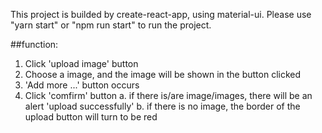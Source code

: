 This project is builded by create-react-app, using material-ui.
Please use "yarn start" or "npm run start" to run the project.

##function:
1. Click 'upload image' button
2. Choose a image, and the image will be shown in the button clicked
3. 'Add more ...' button occurs
4. Click 'comfirm' button
  a. if there is/are image/images, there will be an alert 'upload successfully'
  b. if there is no image, the border of the upload button will turn to be red
